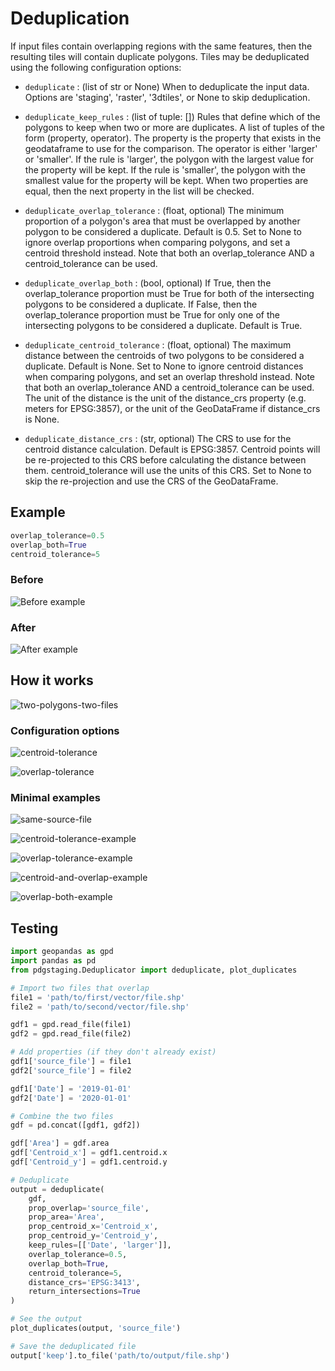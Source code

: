 # Deduplication

If input files contain overlapping regions with the same features, then the resulting tiles will contain duplicate polygons. Tiles may be deduplicated using the following configuration options:

* `deduplicate` : (list of str or None)
                    When to deduplicate the input data. Options are 'staging',
                    'raster', '3dtiles', or None to skip deduplication.

* `deduplicate_keep_rules` : (list of tuple: [])
    Rules that define which of the polygons to keep when two or
    more are duplicates. A list of tuples of the form
    (property, operator). The property is the property that
    exists in the geodataframe to use for the comparison. The
    operator is either 'larger' or 'smaller'. If the rule is
    'larger', the polygon with the largest value for the
    property will be kept. If the rule is 'smaller', the
    polygon with the smallest value for the property will be
    kept. When two properties are equal, then the next property
    in the list will be checked.

* `deduplicate_overlap_tolerance` : (float, optional)
    The minimum proportion of a polygon's area that must be
    overlapped by another polygon to be considered a duplicate.
    Default is 0.5. Set to None to ignore overlap proportions
    when comparing polygons, and set a centroid threshold
    instead. Note that both an overlap_tolerance AND a
    centroid_tolerance can be used.

* `deduplicate_overlap_both` : (bool, optional)
    If True, then the overlap_tolerance proportion must be True
    for both of the intersecting polygons to be considered a
    duplicate. If False, then the overlap_tolerance proportion
    must be True for only one of the intersecting polygons to
    be considered a duplicate. Default is True.

* `deduplicate_centroid_tolerance` : (float, optional)
    The maximum distance between the centroids of two polygons
    to be considered a duplicate. Default is None. Set to None
    to ignore centroid distances when comparing polygons, and
    set an overlap threshold instead. Note that both an
    overlap_tolerance AND a centroid_tolerance can be used. The
    unit of the distance is the unit of the distance_crs
    property (e.g. meters for EPSG:3857), or the unit of the
    GeoDataFrame if distance_crs is None.

* `deduplicate_distance_crs` : (str, optional)
    The CRS to use for the centroid distance calculation.
    Default is EPSG:3857. Centroid points will be re-projected
    to this CRS before calculating the distance between them.
    centroid_tolerance will use the units of this CRS. Set to
    None to skip the re-projection and use the CRS of the
    GeoDataFrame.

## Example 

```python
overlap_tolerance=0.5
overlap_both=True
centroid_tolerance=5
```

### Before

![Before example](images/iwp_before.png)

### After

![After example](images/iwp_deduplicated.png)


## How it works

![two-polygons-two-files](images/1_two-polygons-two-files.png)

### Configuration options

![centroid-tolerance](images/2_centroid-tolerance.png)

![overlap-tolerance](images/3_overlap-tolerance.png)

### Minimal examples

![same-source-file](images/4_same-source-file.png)

![centroid-tolerance-example](images/5_centroid-tolerance-example.png)

![overlap-tolerance-example](images/6_overlap-tolerance-example.png)

![centroid-and-overlap-example](images/7_centroid-and-overlap-example.png)

![overlap-both-example](images/7_overlap-both-example.png)

## Testing

```python
import geopandas as gpd
import pandas as pd
from pdgstaging.Deduplicator import deduplicate, plot_duplicates

# Import two files that overlap
file1 = 'path/to/first/vector/file.shp'
file2 = 'path/to/second/vector/file.shp'

gdf1 = gpd.read_file(file1)
gdf2 = gpd.read_file(file2)

# Add properties (if they don't already exist)
gdf1['source_file'] = file1
gdf2['source_file'] = file2

gdf1['Date'] = '2019-01-01'
gdf2['Date'] = '2020-01-01'

# Combine the two files
gdf = pd.concat([gdf1, gdf2])

gdf['Area'] = gdf.area
gdf['Centroid_x'] = gdf1.centroid.x
gdf['Centroid_y'] = gdf1.centroid.y

# Deduplicate
output = deduplicate(
    gdf,
    prop_overlap='source_file',
    prop_area='Area',
    prop_centroid_x='Centroid_x',
    prop_centroid_y='Centroid_y',
    keep_rules=[['Date', 'larger']],
    overlap_tolerance=0.5,
    overlap_both=True,
    centroid_tolerance=5,
    distance_crs='EPSG:3413',
    return_intersections=True
)

# See the output
plot_duplicates(output, 'source_file')

# Save the deduplicated file
output['keep'].to_file('path/to/output/file.shp')

```
